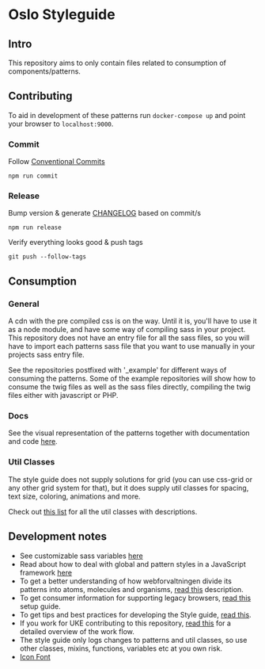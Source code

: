# Oslo Styleguide

## Intro

This repository aims to only contain files related to consumption of components/patterns.

## Contributing

To aid in development of these patterns run `docker-compose up` and point your browser to `localhost:9000`.

### Commit
Follow [Conventional Commits](https://www.conventionalcommits.org/)
```
npm run commit
```

### Release
Bump version & generate [CHANGELOG](CHANGELOG.md) based on commit/s
```
npm run release
```
Verify everything looks good & push tags
```
git push --follow-tags
```

## Consumption

### General

A cdn with the pre compiled css is on the way. Until it is, you'll have to use it as a node module, and have some way of compiling sass in your project. This repository does not have an entry file for all the sass files, so you will have to import each patterns sass file that you want to use manually in your projects sass entry file.

See the repositories postfixed with '\_example' for different ways of consuming the patterns. Some of the example repositories will show how to consume the twig files as well as the sass files directly, compiling the twig files either with javascript or PHP.

### Docs

See the visual representation of the patterns together with documentation and code [here](https://styleguide.oslo.kommune.no/).

### Util Classes

The style guide does not supply solutions for grid (you can use css-grid or any other grid system for that), but it does supply util classes for spacing, text size, coloring, animations and more.

Check out [this list](docs/utils) for all the util classes with descriptions.

## Development notes

- See customizable sass variables [here](docs/consume/customization.md)
- Read about how to deal with global and pattern styles in a JavaScript framework [here](docs/consume/jsComponents.md)
- To get a better understanding of how webforvaltningen divide its patterns into atoms, molecules and organisms, [read this](docs/atomic) description.
- To get consumer information for supporting legacy browsers, [read this](docs/consume/legacyBrowserSupport.md) setup guide.
- To get tips and best practices for developing the Style guide, [read this](docs/bestPractises).
- If you work for UKE contributing to this repository, [read this](docs/workflow) for a detailed overview of the work flow.
- The style guide only logs changes to patterns and util classes, so use other classes, mixins, functions, variables etc at you own risk.
- [Icon Font](src/atoms/icons/icon/README.md)
